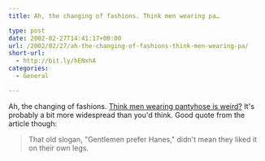 ```yaml
---
title: Ah, the changing of fashions. Think men wearing pa…

type: post
date: 2002-02-27T14:41:17+00:00
url: /2002/02/27/ah-the-changing-of-fashions-think-men-wearing-pa/
short-url:
  - http://bit.ly/hENxhA
categories:
  - General

---
```

Ah, the changing of fashions. [Think men wearing pantyhose is weird?](https://web.archive.org/web/20050127034834/http://www.twincities.com:80/mld/pioneerpress/living/2749640.htm) It's probably a bit more widespread than you'd think. Good quote from the article though:

> That old slogan, "Gentlemen prefer Hanes," didn't mean they liked it on their own legs.